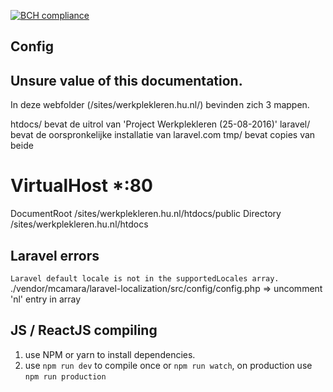 [![BCH compliance](https://bettercodehub.com/edge/badge/HUInstituteForICT/workplacelearning?branch=master&token=83dd337c2c87d86fa2fe2cde55c50f308c1291d4)](https://bettercodehub.com/)

## Config




## Unsure value of this documentation. 
In deze webfolder (/sites/werkplekleren.hu.nl/) bevinden zich 3 mappen.

htdocs/   bevat de uitrol van 'Project Werkplekleren (25-08-2016)'
laravel/  bevat de oorspronkelijke installatie van laravel.com
tmp/      bevat copies van beide




# VirtualHost *:80

DocumentRoot      /sites/werkplekleren.hu.nl/htdocs/public
Directory         /sites/werkplekleren.hu.nl/htdocs


## Laravel errors
`Laravel default locale is not in the supportedLocales array.`
./vendor/mcamara/laravel-localization/src/config/config.php => uncomment 'nl' entry in array


## JS / ReactJS compiling
1. use NPM or yarn to install dependencies.
2. use `npm run dev` to compile once or `npm run watch`, on production use `npm run production`


